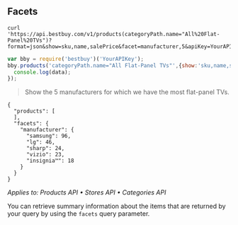 ## Facets

```shell
curl 'https://api.bestbuy.com/v1/products(categoryPath.name="All%20Flat-Panel%20TVs")?format=json&show=sku,name,salePrice&facet=manufacturer,5&apiKey=YourAPIKey'
```

```javascript
var bby = require('bestbuy')('YourAPIKey');
bby.products('categoryPath.name="All Flat-Panel TVs"',{show:'sku,name,salePrice',facet:'manufacturer,5'}).then(function(data){
  console.log(data);
});
```

> Show the 5 manufacturers for which we have the most flat-panel TVs.

```json-doc
{
  "products": [
  ],
  "facets": {
    "manufacturer": {
      "samsung": 96,
      "lg": 46,
      "sharp": 24,
      "vizio": 23,
      "insignia™": 18
    }
  }
}
```

*Applies to: Products API &#8226; Stores API &#8226; Categories API*

You can retrieve summary information about the items that are returned by your query by using the `facets` query parameter.